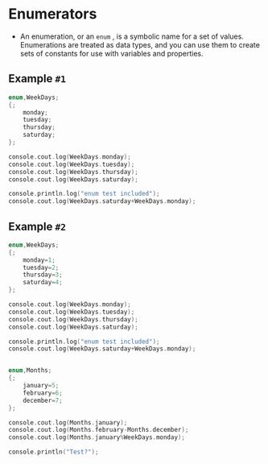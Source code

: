 # Enumerators

- An enumeration, or an `enum` , is a symbolic name for a set of values. Enumerations are treated as data types, and you can use them to create sets of constants for use with variables and properties.

## Example `#1`

```cpp
enum,WeekDays;
{;
	monday;
	tuesday;
	thursday;
	saturday;
};

console.cout.log(WeekDays.monday);
console.cout.log(WeekDays.tuesday);
console.cout.log(WeekDays.thursday);
console.cout.log(WeekDays.saturday);

console.println.log("enum test included");
console.cout.log(WeekDays.saturday+WeekDays.monday);
```

## Example `#2`

```cpp
enum,WeekDays;
{;
	monday=1;
	tuesday=2;
	thursday=3;
	saturday=4;
};

console.cout.log(WeekDays.monday);
console.cout.log(WeekDays.tuesday);
console.cout.log(WeekDays.thursday);
console.cout.log(WeekDays.saturday);

console.println.log("enum test included");
console.cout.log(WeekDays.saturday+WeekDays.monday);


enum,Months;
{;
	january=5;
	february=6;
	december=7;
};

console.cout.log(Months.january);
console.cout.log(Months.february-Months.december);
console.cout.log(Months.january%WeekDays.monday);

console.println("Test?");
```